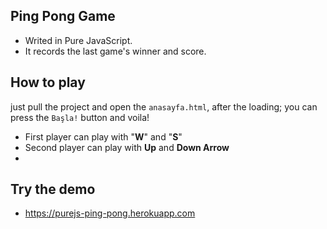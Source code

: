 ## Ping Pong Game

- Writed in Pure JavaScript.
- It records the last game's winner and score.

## How to play
 just pull the project and open the `anasayfa.html`, after the loading;
 you can press the `Başla!` button and voila!

- First player can play with "**W**" and "**S**"
- Second player can play with **Up** and **Down Arrow**
- 
## Try the demo
- https://purejs-ping-pong.herokuapp.com
